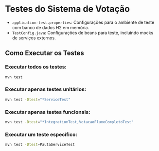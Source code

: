 # Testes do Sistema de Votação

- `application-test.properties`: Configurações para o ambiente de teste com banco de dados H2 em memória.
- `TestConfig.java`: Configurações de beans para teste, incluindo mocks de serviços externos.

## Como Executar os Testes

### Executar todos os testes:

```bash
mvn test
```

### Executar apenas testes unitários:

```bash
mvn test -Dtest="*ServiceTest"
```

### Executar apenas testes funcionais:

```bash
mvn test -Dtest="*IntegrationTest,VotacaoFluxoCompletoTest"
```

### Executar um teste específico:

```bash
mvn test -Dtest=PautaServiceTest
```
